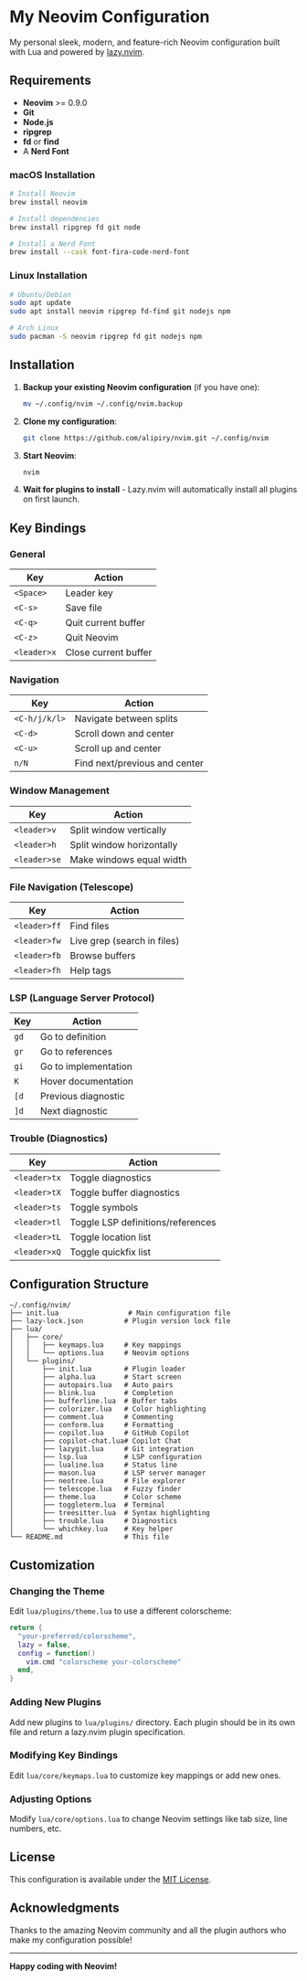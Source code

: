 # My Neovim Configuration

My personal sleek, modern, and feature-rich Neovim configuration built with Lua and powered by [lazy.nvim](https://github.com/folke/lazy.nvim).

## Requirements

- **Neovim** >= 0.9.0
- **Git**
- **Node.js**
- **ripgrep**
- **fd** or **find**
- A **Nerd Font**

### macOS Installation
```bash
# Install Neovim
brew install neovim

# Install dependencies
brew install ripgrep fd git node

# Install a Nerd Font
brew install --cask font-fira-code-nerd-font
```

### Linux Installation
```bash
# Ubuntu/Debian
sudo apt update
sudo apt install neovim ripgrep fd-find git nodejs npm

# Arch Linux
sudo pacman -S neovim ripgrep fd git nodejs npm
```

## Installation

1. **Backup your existing Neovim configuration** (if you have one):
   ```bash
   mv ~/.config/nvim ~/.config/nvim.backup
   ```

2. **Clone my configuration**:
   ```bash
   git clone https://github.com/alipiry/nvim.git ~/.config/nvim
   ```

3. **Start Neovim**:
   ```bash
   nvim
   ```

4. **Wait for plugins to install** - Lazy.nvim will automatically install all plugins on first launch.

## Key Bindings

### General
| Key | Action |
|-----|--------|
| `<Space>` | Leader key |
| `<C-s>` | Save file |
| `<C-q>` | Quit current buffer |
| `<C-z>` | Quit Neovim |
| `<leader>x` | Close current buffer |

### Navigation
| Key | Action |
|-----|--------|
| `<C-h/j/k/l>` | Navigate between splits |
| `<C-d>` | Scroll down and center |
| `<C-u>` | Scroll up and center |
| `n/N` | Find next/previous and center |

### Window Management
| Key | Action |
|-----|--------|
| `<leader>v` | Split window vertically |
| `<leader>h` | Split window horizontally |
| `<leader>se` | Make windows equal width |

### File Navigation (Telescope)
| Key | Action |
|-----|--------|
| `<leader>ff` | Find files |
| `<leader>fw` | Live grep (search in files) |
| `<leader>fb` | Browse buffers |
| `<leader>fh` | Help tags |

### LSP (Language Server Protocol)
| Key | Action |
|-----|--------|
| `gd` | Go to definition |
| `gr` | Go to references |
| `gi` | Go to implementation |
| `K` | Hover documentation |
| `[d` | Previous diagnostic |
| `]d` | Next diagnostic |

### Trouble (Diagnostics)
| Key | Action |
|-----|--------|
| `<leader>tx` | Toggle diagnostics |
| `<leader>tX` | Toggle buffer diagnostics |
| `<leader>ts` | Toggle symbols |
| `<leader>tl` | Toggle LSP definitions/references |
| `<leader>tL` | Toggle location list |
| `<leader>xQ` | Toggle quickfix list |

## ️Configuration Structure

```
~/.config/nvim/
├── init.lua                 # Main configuration file
├── lazy-lock.json          # Plugin version lock file
├── lua/
│   ├── core/
│   │   ├── keymaps.lua     # Key mappings
│   │   └── options.lua     # Neovim options
│   └── plugins/
│       ├── init.lua        # Plugin loader
│       ├── alpha.lua       # Start screen
│       ├── autopairs.lua   # Auto pairs
│       ├── blink.lua       # Completion
│       ├── bufferline.lua  # Buffer tabs
│       ├── colorizer.lua   # Color highlighting
│       ├── comment.lua     # Commenting
│       ├── conform.lua     # Formatting
│       ├── copilot.lua     # GitHub Copilot
│       ├── copilot-chat.lua# Copilot Chat
│       ├── lazygit.lua     # Git integration
│       ├── lsp.lua         # LSP configuration
│       ├── lualine.lua     # Status line
│       ├── mason.lua       # LSP server manager
│       ├── neotree.lua     # File explorer
│       ├── telescope.lua   # Fuzzy finder
│       ├── theme.lua       # Color scheme
│       ├── toggleterm.lua  # Terminal
│       ├── treesitter.lua  # Syntax highlighting
│       ├── trouble.lua     # Diagnostics
│       └── whichkey.lua    # Key helper
└── README.md               # This file
```

## Customization

### Changing the Theme
Edit `lua/plugins/theme.lua` to use a different colorscheme:
```lua
return {
  "your-preferred/colorscheme",
  lazy = false,
  config = function()
    vim.cmd "colorscheme your-colorscheme"
  end,
}
```

### Adding New Plugins
Add new plugins to `lua/plugins/` directory. Each plugin should be in its own file and return a lazy.nvim plugin specification.

### Modifying Key Bindings
Edit `lua/core/keymaps.lua` to customize key mappings or add new ones.

### Adjusting Options
Modify `lua/core/options.lua` to change Neovim settings like tab size, line numbers, etc.


## License

This configuration is available under the [MIT License](LICENSE).

## Acknowledgments

Thanks to the amazing Neovim community and all the plugin authors who make my configuration possible!

---

**Happy coding with Neovim!**
